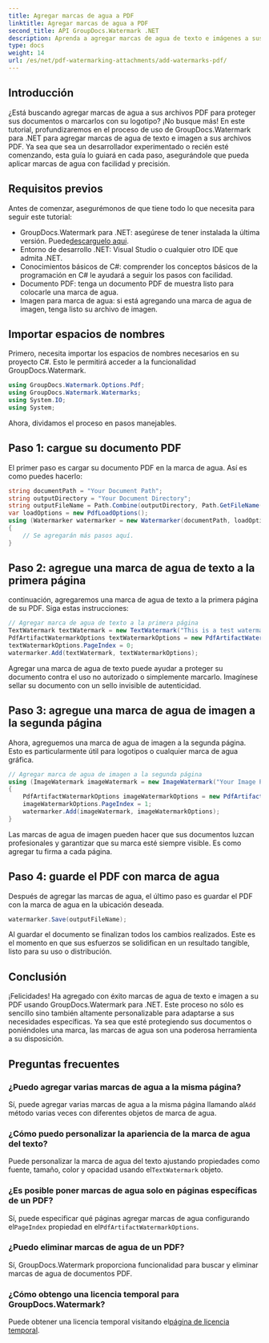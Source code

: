 ```yaml
---
title: Agregar marcas de agua a PDF
linktitle: Agregar marcas de agua a PDF
second_title: API GroupDocs.Watermark .NET
description: Aprenda a agregar marcas de agua de texto e imágenes a sus archivos PDF usando GroupDocs.Watermark para .NET con nuestra guía completa paso a paso.
type: docs
weight: 14
url: /es/net/pdf-watermarking-attachments/add-watermarks-pdf/
---
```

## Introducción
¿Está buscando agregar marcas de agua a sus archivos PDF para proteger sus documentos o marcarlos con su logotipo? ¡No busque más! En este tutorial, profundizaremos en el proceso de uso de GroupDocs.Watermark para .NET para agregar marcas de agua de texto e imagen a sus archivos PDF. Ya sea que sea un desarrollador experimentado o recién esté comenzando, esta guía lo guiará en cada paso, asegurándole que pueda aplicar marcas de agua con facilidad y precisión.
## Requisitos previos
Antes de comenzar, asegurémonos de que tiene todo lo que necesita para seguir este tutorial:
-  GroupDocs.Watermark para .NET: asegúrese de tener instalada la última versión. Puede[descarguelo aqui](https://releases.groupdocs.com/Watermark/net/).
- Entorno de desarrollo .NET: Visual Studio o cualquier otro IDE que admita .NET.
- Conocimientos básicos de C#: comprender los conceptos básicos de la programación en C# le ayudará a seguir los pasos con facilidad.
- Documento PDF: tenga un documento PDF de muestra listo para colocarle una marca de agua.
- Imagen para marca de agua: si está agregando una marca de agua de imagen, tenga listo su archivo de imagen.
## Importar espacios de nombres
Primero, necesita importar los espacios de nombres necesarios en su proyecto C#. Esto le permitirá acceder a la funcionalidad GroupDocs.Watermark.
```csharp
using GroupDocs.Watermark.Options.Pdf;
using GroupDocs.Watermark.Watermarks;
using System.IO;
using System;
```
Ahora, dividamos el proceso en pasos manejables.
## Paso 1: cargue su documento PDF
El primer paso es cargar su documento PDF en la marca de agua. Así es como puedes hacerlo:
```csharp
string documentPath = "Your Document Path";
string outputDirectory = "Your Document Directory";
string outputFileName = Path.Combine(outputDirectory, Path.GetFileName(documentPath));
var loadOptions = new PdfLoadOptions();
using (Watermarker watermarker = new Watermarker(documentPath, loadOptions))
{
    // Se agregarán más pasos aquí.
}
```
## Paso 2: agregue una marca de agua de texto a la primera página
continuación, agregaremos una marca de agua de texto a la primera página de su PDF. Siga estas instrucciones:
```csharp
// Agregar marca de agua de texto a la primera página
TextWatermark textWatermark = new TextWatermark("This is a test watermark", new Font("Arial", 8));
PdfArtifactWatermarkOptions textWatermarkOptions = new PdfArtifactWatermarkOptions();
textWatermarkOptions.PageIndex = 0;
watermarker.Add(textWatermark, textWatermarkOptions);
```

Agregar una marca de agua de texto puede ayudar a proteger su documento contra el uso no autorizado o simplemente marcarlo. Imagínese sellar su documento con un sello invisible de autenticidad.
## Paso 3: agregue una marca de agua de imagen a la segunda página
Ahora, agreguemos una marca de agua de imagen a la segunda página. Esto es particularmente útil para logotipos o cualquier marca de agua gráfica.
```csharp
// Agregar marca de agua de imagen a la segunda página
using (ImageWatermark imageWatermark = new ImageWatermark("Your Image Path"))
{
    PdfArtifactWatermarkOptions imageWatermarkOptions = new PdfArtifactWatermarkOptions();
    imageWatermarkOptions.PageIndex = 1;
    watermarker.Add(imageWatermark, imageWatermarkOptions);
}
```

Las marcas de agua de imagen pueden hacer que sus documentos luzcan profesionales y garantizar que su marca esté siempre visible. Es como agregar tu firma a cada página.
## Paso 4: guarde el PDF con marca de agua
Después de agregar las marcas de agua, el último paso es guardar el PDF con la marca de agua en la ubicación deseada.
```csharp
watermarker.Save(outputFileName);
```
Al guardar el documento se finalizan todos los cambios realizados. Este es el momento en que sus esfuerzos se solidifican en un resultado tangible, listo para su uso o distribución.
## Conclusión
¡Felicidades! Ha agregado con éxito marcas de agua de texto e imagen a su PDF usando GroupDocs.Watermark para .NET. Este proceso no sólo es sencillo sino también altamente personalizable para adaptarse a sus necesidades específicas. Ya sea que esté protegiendo sus documentos o poniéndoles una marca, las marcas de agua son una poderosa herramienta a su disposición.
## Preguntas frecuentes
### ¿Puedo agregar varias marcas de agua a la misma página?
 Sí, puede agregar varias marcas de agua a la misma página llamando al`Add` método varias veces con diferentes objetos de marca de agua.
### ¿Cómo puedo personalizar la apariencia de la marca de agua del texto?
 Puede personalizar la marca de agua del texto ajustando propiedades como fuente, tamaño, color y opacidad usando el`TextWatermark` objeto.
### ¿Es posible poner marcas de agua solo en páginas específicas de un PDF?
 Sí, puede especificar qué páginas agregar marcas de agua configurando el`PageIndex` propiedad en el`PdfArtifactWatermarkOptions`.
### ¿Puedo eliminar marcas de agua de un PDF?
Sí, GroupDocs.Watermark proporciona funcionalidad para buscar y eliminar marcas de agua de documentos PDF.
### ¿Cómo obtengo una licencia temporal para GroupDocs.Watermark?
Puede obtener una licencia temporal visitando el[página de licencia temporal](https://purchase.groupdocs.com/temporary-license/).